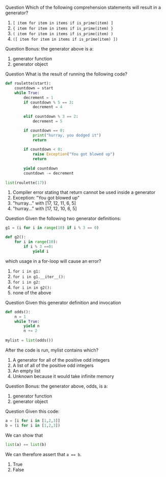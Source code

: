 
Question Which of the following comprehension statements will result in a generator?
1. ```[ item for item in items if is_prime(item) ]```
2. ```{ item for item in items if is_prime(item) }```
3. ```( item for item in items if is_prime(item) )```
4. ```([ item for item in items if is_prime(item) ])```

Question Bonus: the generator above is a:
1. generator function
2. generator object

Question What is the result of running the following code?
```python
def roulette(start):
    countdown = start
    while True:
        decrement = 1
        if countdown % 5 == 3:
            decrement = 4
            
        elif countdown % 3 == 2:
            decrement = 5

        if countdown == 0:
            print("hurray, you dodged it")
            return
            
        if countdown < 0:
            raise Exception("You got blowed up")
            return
        
        yield countdown
        countdown -= decrement
        
list(roulette(17))
```
1. Compiler error stating that return cannot be used inside a generator
2. Exception: "You got blowed up"
3. "hurray..." with [17, 12, 11, 6, 5]
4. "hurray..." with [17, 12, 10, 6, 5]


Question Given the following two generator definitions:
```python
g1 = (i for i in range(10) if i % 3 == 0)

def g2():
    for i in range(10):
        if i % 3 ==0:
            yield i
```
which usage in a for-loop will cause an error?
1. ```for i in g1:```
2. ```for i in g1.__iter__():```
3. ```for i in g2:```
4. ```for i in in g2():```
5. none of the above


Question Given this generator definition and invocation
```python
def odds():
    n = 1
    while True:
        yield n
        n += 2
        
mylist = list(odds())
```
After the code is run, mylist contains which?
1. A generator for all of the positive odd integers
2. A list of all of the positive odd integers
3. An empty list
4. Unknown because it would take infinite memory

Question Bonus: the generator above, odds, is a:
1. generator function
2. generator object

Question Given this code:
```python
a = [i for i in [1,2,3]]
b = (i for i in [1,2,3])
```
We can show that
```python
list(a) == list(b)
```
We can therefore assert that ```a == b```.
1. True
2. False
